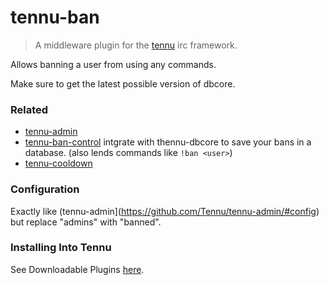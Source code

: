 # tennu-ban

> A middleware plugin for the [tennu](https://github.com/Tennu/tennu) irc framework.

Allows banning a user from using any commands.

Make sure to get the latest possible version of dbcore.

### Related
- [tennu-admin](https://github.com/Tennu/tennu-admin/)
- [tennu-ban-control]() intgrate with thennu-dbcore to save your bans in a database. (also lends commands like ```!ban <user>```)
- [tennu-cooldown](https://github.com/Tennu/tennu-cooldown/)

### Configuration

Exactly like (tennu-admin](https://github.com/Tennu/tennu-admin/#config) but replace "admins" with "banned".

### Installing Into Tennu

See Downloadable Plugins [here](https://tennu.github.io/plugins/).